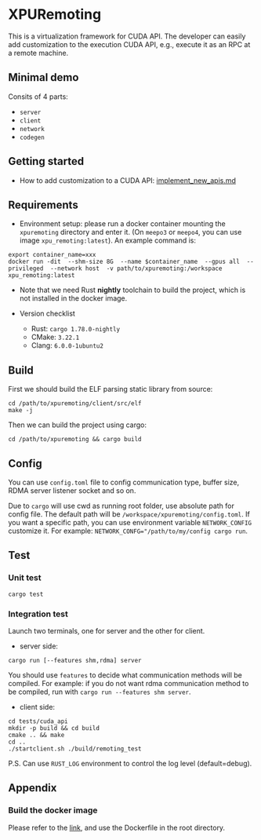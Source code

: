 # XPURemoting

This is a virtualization framework for CUDA API.  The developer can easily add customization to the execution CUDA API, e.g., execute it as an RPC at a remote machine. 

## Minimal demo

Consits of 4 parts:

- `server`
- `client`
- `network`
- `codegen`

## Getting started

- How to add customization to a CUDA API:  [implement_new_apis.md](docs/implement_new_apis.md) 



## Requirements

- Environment setup: please run a docker container mounting the `xpuremoting` directory and enter it. (On `meepo3` or `meepo4`, you can use image `xpu_remoting:latest`). An example command is:

```shell
export container_name=xxx
docker run -dit  --shm-size 8G  --name $container_name  --gpus all  --privileged  --network host  -v path/to/xpuremoting:/workspace  xpu_remoting:latest
```

- Note that we need Rust **nightly** toolchain to build the project, which is not installed in the docker image.

- Version checklist
  - Rust: `cargo 1.78.0-nightly`
  - CMake: `3.22.1`
  - Clang: `6.0.0-1ubuntu2`

## Build

First we should build the ELF parsing static library from source:

```shell
cd /path/to/xpuremoting/client/src/elf
make -j
```

Then we can build the project using cargo:

```shell
cd /path/to/xpuremoting && cargo build
```

## Config

You can use `config.toml` file to config communication type, buffer size, RDMA server listener socket and so on.

Due to `cargo` will use cwd as running root folder, use absolute path for config file. The default path will be `/workspace/xpuremoting/config.toml`. If you want a specific path, you can use environment variable `NETWORK_CONFIG` customize it. For example: `NETWORK_CONFG="/path/to/my/config cargo run`.

## Test

### Unit test

```shell
cargo test
```

### Integration test

Launch two terminals, one for server and the other for client.

- server side:

```shell
cargo run [--features shm,rdma] server
```

You should use `features` to decide what communication methods will be compiled. For example: if you do not want rdma communication method to be compiled, run with `cargo run --features shm server`.

- client side:

```shell
cd tests/cuda_api
mkdir -p build && cd build
cmake .. && make
cd ..
./startclient.sh ./build/remoting_test
```

P.S. Can use `RUST_LOG` environment to control the log level (default=debug).



## Appendix

### Build the docker image

Please refer to the [link](https://x8csr71rzs.feishu.cn/docx/DdXFdGSYOo8cktxgj8hcYh12nHf), and use the Dockerfile in the root directory.